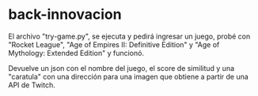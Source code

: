 # back-innovacion

El archivo "try-game.py", se ejecuta y pedirá ingresar un juego, probé con "Rocket League", "Age of Empires II: Definitive Edition" y "Age of Mythology: Extended Edition" y funcionó.

Devuelve un json con el nombre del juego, el score de similitud y una "caratula" con una dirección para una imagen que obtiene a partir de una API de Twitch.
